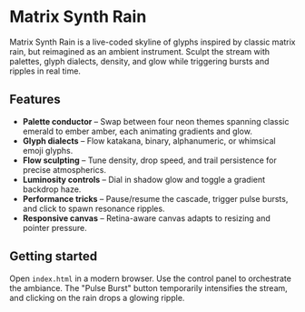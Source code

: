 # Matrix Synth Rain

Matrix Synth Rain is a live-coded skyline of glyphs inspired by classic matrix rain, but reimagined as an ambient instrument. Sculpt the stream with palettes, glyph dialects, density, and glow while triggering bursts and ripples in real time.

## Features

- **Palette conductor** – Swap between four neon themes spanning classic emerald to ember amber, each animating gradients and glow.
- **Glyph dialects** – Flow katakana, binary, alphanumeric, or whimsical emoji glyphs.
- **Flow sculpting** – Tune density, drop speed, and trail persistence for precise atmospherics.
- **Luminosity controls** – Dial in shadow glow and toggle a gradient backdrop haze.
- **Performance tricks** – Pause/resume the cascade, trigger pulse bursts, and click to spawn resonance ripples.
- **Responsive canvas** – Retina-aware canvas adapts to resizing and pointer pressure.

## Getting started

Open `index.html` in a modern browser. Use the control panel to orchestrate the ambiance. The "Pulse Burst" button temporarily intensifies the stream, and clicking on the rain drops a glowing ripple.
